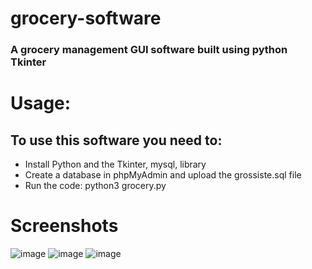 # grocery-software
### A grocery management GUI software built using python Tkinter
# Usage:
## To use this software you need to:
- Install Python and the Tkinter, mysql, library
- Create a database in phpMyAdmin and upload the grossiste.sql file
- Run the code: python3 grocery.py


# Screenshots
![image](https://user-images.githubusercontent.com/63454940/127291771-a192d9e7-db9c-426c-9737-c307cf4d1636.png)
![image](https://user-images.githubusercontent.com/63454940/127291841-b5a614a6-9595-4058-8abb-a8fbab51da09.png)
![image](https://user-images.githubusercontent.com/63454940/127291939-120a792d-09b7-4f67-9278-bd06e25cc199.png)
